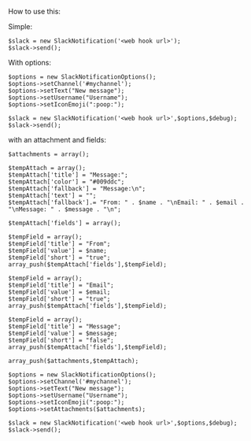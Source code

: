 How to use this:

Simple:

	$slack = new SlackNotification('<web hook url>');
	$slack->send();

With options:

	$options = new SlackNotificationOptions();
	$options->setChannel('#mychannel');
	$options->setText("New message");
	$options->setUsername("Username");
	$options->setIconEmoji(":poop:");

	$slack = new SlackNotification('<web hook url>',$options,$debug);
	$slack->send();

with an attachment and fields:

	$attachments = array();

	$tempAttach = array();
	$tempAttach['title'] = "Message:";
	$tempAttach['color'] = "#009ddc";
	$tempAttach['fallback'] = "Message:\n";
	$tempAttach['text'] = "";
	$tempAttach['fallback'].= "From: " . $name . "\nEmail: " . $email . "\nMessage: " . $message . "\n";

	$tempAttach['fields'] = array();

	$tempField = array();
	$tempField['title'] = "From";
	$tempField['value'] = $name;
	$tempField['short'] = "true";
	array_push($tempAttach['fields'],$tempField);

	$tempField = array();
	$tempField['title'] = "Email";
	$tempField['value'] = $email;
	$tempField['short'] = "true";
	array_push($tempAttach['fields'],$tempField);

	$tempField = array();
	$tempField['title'] = "Message";
	$tempField['value'] = $message;
	$tempField['short'] = "false";
	array_push($tempAttach['fields'],$tempField);

	array_push($attachments,$tempAttach);

	$options = new SlackNotificationOptions();
	$options->setChannel('#mychannel');
	$options->setText("New message");
	$options->setUsername("Username");
	$options->setIconEmoji(":poop:");
	$options->setAttachments($attachments);

	$slack = new SlackNotification('<web hook url>',$options,$debug);
	$slack->send();
